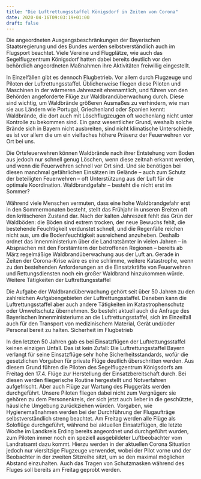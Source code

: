```yaml
---
title: "Die Luftrettungsstaffel Königsdorf in Zeiten von Corona"
date: 2020-04-16T09:03:19+01:00
draft: false
---
```


Die angeordneten Ausgangsbeschränkungen der Bayerischen Staatsregierung und des Bundes werden selbstverständlich auch im Flugsport beachtet. Viele Vereine und Flugplätze, wie auch das Segelflugzentrum Königsdorf hatten dabei bereits deutlich vor den behördlich angeordneten Maßnahmen ihre Aktivitäten freiwillig eingestellt.

In Einzelfällen gibt es dennoch Flugbetrieb. Vor allem durch Flugzeuge und Piloten der Luftrettungsstaffel. Üblicherweise fliegen diese Piloten und Maschinen in der wärmeren Jahreszeit ehrenamtlich, und führen von den Behörden angeforderte Flüge zur Waldbrandüberwachung durch. Diese sind wichtig, um Waldbrände größeren Ausmaßes zu verhindern, wie man sie aus Ländern wie Portugal, Griechenland oder Spanien kennt: Waldbrände, die dort auch mit Löschflugzeugen oft wochenlang nicht unter Kontrolle zu bekommen sind. Ein ganz wesentlicher Grund, weshalb solche Brände sich in Bayern nicht ausbreiten, sind nicht klimatische Unterschiede, es ist vor allem die um ein vielfaches höhere Präsenz der Feuerwehren vor Ort bei uns.

Die Ortsfeuerwehren können Waldbrände nach ihrer Entstehung vom Boden aus jedoch nur schnell genug Löschen, wenn diese zeitnah erkannt werden, und wenn die Feuerwehren schnell vor Ort sind. Und sie benötigen bei diesen manchmal gefährlichen Einsätzen im Gelände – auch zum Schutz der beteiligten Feuerwehren – oft Unterstützung aus der Luft für die optimale Koordination.
Waldbrandgefahr – besteht die nicht erst im Sommer?

Während viele Menschen vermuten, dass eine hohe Waldbrandgefahr erst in den Sommermonaten besteht, stellt das Frühjahr in unseren Breiten oft den kritischeren Zustand dar. Nach der kalten Jahreszeit fehlt das Grün der Waldböden: die Böden sind extrem trocken, der neue Bewuchs fehlt, die bestehende Feuchtigkeit verdunstet schnell, und die Regenfälle reichen nicht aus, um die Bodenfeuchtigkeit ausreichend anzuheben. Deshalb ordnet das Innenministerium über die Landratsämter in vielen Jahren – in Absprachen mit den Forstämtern der betroffenen Regionen – bereits ab März regelmäßige Waldbrandüberwachung aus der Luft an. Gerade in Zeiten der Corona-Krise wäre es eine schlimme, weitere Katastrophe, wenn zu den bestehenden Anforderungen an die Einsatzkräfte von Feuerwehren und Rettungsdiensten noch ein großer Waldbrand hinzukommen würde.
Weitere Tätigkeiten der Luftrettungsstaffel

Die Aufgabe der Waldbrandüberwachung gehört seit über 50 Jahren zu den zahlreichen Aufgabengebieten der Luftrettungsstaffel. Daneben kann die Luftrettungsstaffel aber auch andere Tätigkeiten im Katastrophenschutz oder Umweltschutz übernehmen. So besteht aktuell auch die Anfrage des Bayerischen Innenministeriums an die Luftrettungsstaffel, sich im Einzelfall auch für den Transport von medizinischem Material, Gerät und/oder Personal bereit zu halten.
Sicherheit im Flugbetrieb

In den letzten 50 Jahren gab es bei Einsatzflügen der Luftrettungsstaffel keinen einzigen Unfall. Das ist kein Zufall: Die Luftrettungsstaffel Bayern verlangt für seine Einsatzflüge sehr hohe Sicherheitsstandards, wofür die gesetzlichen Vorgaben für private Flüge deutlich überschritten werden. Aus diesem Grund führen die Piloten des Segelflugzentrum Königsdorfs am Freitag den 17.4. Flüge zur Herstellung der Einsatzbereitschaft durch. Bei diesen werden fliegerische Routine hergestellt und Notverfahren aufgefrischt. Aber auch Flüge zur Wartung des Fluggeräts werden durchgeführt. Unsere Piloten fliegen dabei nicht zum Vergnügen: sie gehören zu dem Personenkreis, der sich jetzt auch lieber in die geschützte, häusliche Umgebung zurückziehen würden. Vorgaben, wie Hygienemaßnahmen werden bei der Durchführung der Flugaufträge selbstverständlich streng beachtet. Am Freitag werden alle Flüge als Soloflüge durchgeführt, während bei aktuellen Einsatzflügen, die letzte Woche im Landkreis Erding bereits angeordnet und durchgeführt wurden, zum Piloten immer noch ein speziell ausgebildeter Luftbeobachter vom Landratsamt dazu kommt. Hierzu werden in der aktuellen Corona Situation jedoch nur viersitzige Flugzeuge verwendet, wobei der Pilot vorne und der Beobachter in der zweiten Sitzreihe sitzt, um so den maximal möglichen Abstand einzuhalten. Auch das Tragen von Schutzmasken während des Fluges soll bereits am Freitag geprobt werden.
